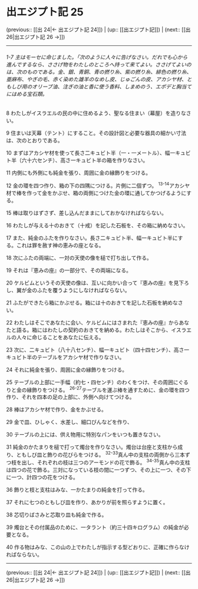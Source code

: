 # 出エジプト記 25

(previous:: [[出 24|← 出エジプト記 24]]) | (up:: [[出エジプト記]]) | (next:: [[出 26|出エジプト記 26 →]])

***
###### 1-7 主はモーセに命じました。「次のように人々に告げなさい。だれでも心から進んでするなら、ささげ物をわたしのところへ持って来てよい。ささげてよいのは、次のものである。金、銀、青銅、青の撚り糸、紫の撚り糸、緋色の撚り糸、亜麻布、やぎの毛、赤く染めた雄羊のなめし皮、じゅごんの皮、アカシヤ材、ともしび用のオリーブ油、注ぎの油と香に使う香料、しまめのう、エポデと胸当てにはめる宝石類。 



8 
わたしがイスラエルの民の中に住めるよう、聖なる住まい（幕屋）を造りなさい。 



9 
住まいは天幕（テント）にすること。その設計図と必要な器具の細かい寸法は、次のとおりである。 



10 
まずはアカシヤ材を使って長さ二キュビト半（一・一メートル）、幅一キュビト半（六十六センチ）、高さ一キュビト半の箱を作りなさい。 



11 
内側にも外側にも純金を張り、周囲に金の縁飾りをつける。 



12 
金の環を四つ作り、箱の下の四隅につける。片側に二個ずつ。 <sup class="versenum">13-14</sup>アカシヤ材で棒を作って金をかぶせ、箱の両側につけた金の環に通してかつげるようにする。 



15 
棒は取りはずさず、差し込んだままにしておかなければならない。 



16 
わたしが与える十のおきて（十戒）を記した石板を、その箱に納めなさい。 



17 
また、純金のふたを作りなさい。長さ二キュビト半、幅一キュビト半にする。これは罪を赦す神の恵みの座となる。 



18 
次にふたの両端に、一対の天使の像を槌で打ち出して作る。 



19 
それは『恵みの座』の一部分で、その両端になる。 



20 
ケルビムというその天使の像は、互いに向かい合って『恵みの座』を見下ろし、翼が金のふたを覆うようにしなければならない。 



21 
ふたができたら箱にかぶせる。箱には十のおきてを記した石板を納めなさい。 



22 
わたしはそこであなたに会い、ケルビムにはさまれた『恵みの座』からあなたと語る。箱にはわたしの契約のおきてを納める。わたしはそこから、イスラエルの人々に命じることをあなたに伝える。 



23 
次に、二キュビト（八十八センチ）、幅一キュビト（四十四センチ）、高さ一キュビト半のテーブルをアカシヤ材で作りなさい。 



24 
それに純金を張り、周囲に金の縁飾りをつける。 



25 
テーブルの上部に一手幅（約七・四センチ）のわくをつけ、その周囲にぐるりと金の縁飾りをつける。 <sup class="versenum">26-27</sup>テーブルを運ぶ棒を通すために、金の環を四つ作り、それを四本の足の上部に、外側へ向けてつける。 



28 
棒はアカシヤ材で作り、金をかぶせる。 



29 
金で皿、ひしゃく、水差し、細口びんなどを作り、 



30 
テーブルの上には、供え物用に特別なパンをいつも置きなさい。 



31 
純金のかたまりを槌で打って燭台を作りなさい。燭台は台座と支柱から成り、ともしび皿と飾りの花びらをつける。 <sup class="versenum">32-33</sup>真ん中の支柱の両側から三本ずつ枝を出し、それぞれの枝は三つのアーモンドの花で飾る。 <sup class="versenum">34-35</sup>真ん中の支柱は四つの花で飾る。三対になっている枝の間に一つずつ、その上に一つ、その下に一つ、計四つの花をつける。 



36 
飾りと枝と支柱はみな、一かたまりの純金を打って作る。 



37 
それに七つのともしび皿を作り、あかりが前を照らすように置く。 



38 
芯切りばさみと芯取り皿も純金で作る。 



39 
燭台とその付属品のために、一タラント（約三十四キログラム）の純金が必要となる。 



40 
作る物はみな、この山の上でわたしが指示する型どおりに、正確に作らなければならない。

***

(previous:: [[出 24|← 出エジプト記 24]]) | (up:: [[出エジプト記]]) | (next:: [[出 26|出エジプト記 26 →]])
